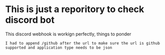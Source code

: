 # This is just a reporitory to check discord bot
This discord webhook is workign perfectly, things to ponder
  
    I had to append /github after the url to make sure the url is github supported and application type needs to be json
